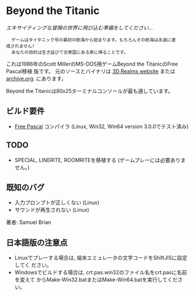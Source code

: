 # Beyond the Titanic

*エキサイティングな冒険の世界に飛び込む準備をしてください…*

```
  ゲームはタイタニック号の最初の航海から始まります。もちろんその航海は永遠に達
成されません!
  あなたの目的は生き延びて合衆国にある家に帰ることです。
```

これは1986年のScott MillerのMS-DOS用ゲームBeyond the TitanicのFree Pascal移植
版です。
元のソースとバイナリは
[3D Realms website](http://legacy.3drealms.com/news/2009/03/several_old_games_released_as_freeware.html)
または
[archive.org](https://archive.org/details/BeyondTitanic_source).
にあります。

Beyond the Titanicは80x25ターミナルコンソールが最も適しています。

## ビルド要件

* [Free Pascal](http://www.freepascal.org/) コンパイラ
  (Linux, Win32, Win64 version 3.0.0でテスト済み)

## TODO

* SPECIAL, LINERITE, ROOMRITEを移植する (ゲームプレーには必要ありません。)

## 既知のバグ

* 入力プロンプトが正しくない (Linux)
* サウンドが再生されない (Linux)


著者: Samuel Brian


## 日本語版の注意点

* Linuxでプレーする場合は, 端末エミュレータの文字コードをShiftJISに設定してく
  ださい。
* Windowsでビルドする場合は, crt.pas.win32のファイル名をcrt.pasに名前を変えて
  からMake-Win32.batまたはMake-Win64.batを実行してください。
